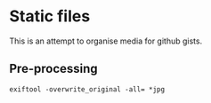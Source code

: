 # Static files

This is an attempt to organise media for github gists.

## Pre-processing

```
exiftool -overwrite_original -all= *jpg
```

